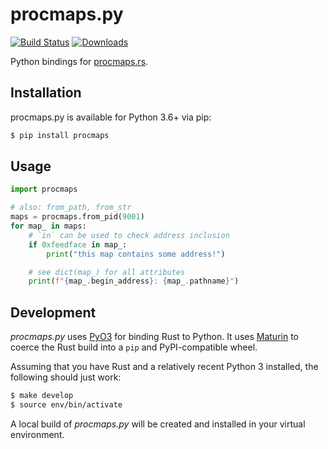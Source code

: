 procmaps.py
===========

[![Build Status](https://img.shields.io/github/workflow/status/woodruffw/procmaps.py/CI/master)](https://github.com/woodruffw/procmaps.py/actions?query=workflow%3ACI)
[![Downloads](https://pepy.tech/badge/procmaps)](https://pepy.tech/project/procmaps)

Python bindings for [procmaps.rs](https://github.com/woodruffw/procmaps.rs).

## Installation

procmaps.py is available for Python 3.6+ via pip:

```bash
$ pip install procmaps
```

## Usage

```python
import procmaps

# also: from_path, from_str
maps = procmaps.from_pid(9001)
for map_ in maps:
    # `in` can be used to check address inclusion
    if 0xfeedface in map_:
        print("this map contains some address!")

    # see dict(map_) for all attributes
    print(f"{map_.begin_address}: {map_.pathname}")
```

## Development

*procmaps.py* uses [PyO3](https://github.com/PyO3/pyo3) for binding Rust
to Python. It uses [Maturin](https://github.com/PyO3/maturin) to coerce the
Rust build into a `pip` and PyPI-compatible wheel.

Assuming that you have Rust and a relatively recent Python 3 installed,
the following should just work:

```bash
$ make develop
$ source env/bin/activate
```

A local build of *procmaps.py* will be created and installed in your virtual environment.
